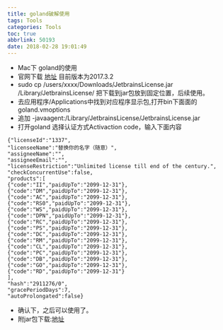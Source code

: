 ```yaml
---
title: goland破解使用
tags: Tools
categories: Tools
toc: true
abbrlink: 50193
date: 2018-02-28 19:01:49
---
```

- Mac下 goland的使用
- 官网下载 [地址](https://www.jetbrains.com/go/) 目前版本为2017.3.2
- sudo cp /users/xxxx/Downloads/JetbrainsLicense.jar /Library/JetbrainsLicense/ 把下载到jar包放到固定位置，后续使用。
- 去应用程序/Applications中找到对应程序显示包,打开bin下面面的goland.vmoptions
- 追加 -javaagent:/Library/JetbrainsLicense/JetbrainsLicense.jar
- 打开goland 选择认证方式Activaction code，输入下面内容

```
{"licenseId":"1337",
"licenseeName":"替换你的名字（随意）",
"assigneeName":"",
"assigneeEmail":"",
"licenseRestriction":"Unlimited license till end of the century.",
"checkConcurrentUse":false,
"products":[
{"code":"II","paidUpTo":"2099-12-31"},
{"code":"DM","paidUpTo":"2099-12-31"},
{"code":"AC","paidUpTo":"2099-12-31"},
{"code":"RS0","paidUpTo":"2099-12-31"},
{"code":"WS","paidUpTo":"2099-12-31"},
{"code":"DPN","paidUpTo":"2099-12-31"},
{"code":"RC","paidUpTo":"2099-12-31"},
{"code":"PS","paidUpTo":"2099-12-31"},
{"code":"DC","paidUpTo":"2099-12-31"},
{"code":"RM","paidUpTo":"2099-12-31"},
{"code":"CL","paidUpTo":"2099-12-31"},
{"code":"PC","paidUpTo":"2099-12-31"},
{"code":"DB","paidUpTo":"2099-12-31"},
{"code":"GO","paidUpTo":"2099-12-31"},
{"code":"RD","paidUpTo":"2099-12-31"}
],
"hash":"2911276/0",
"gracePeriodDays":7,
"autoProlongated":false}

```
- 确认下，之后可以使用了。
- 附jar包下载:[地址](https://github.com/zhulg/allpic/blob/master/JetbrainsLicense.jar)